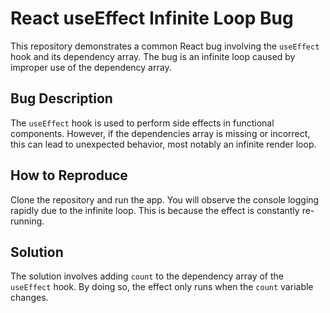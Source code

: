 # React useEffect Infinite Loop Bug
This repository demonstrates a common React bug involving the `useEffect` hook and its dependency array. The bug is an infinite loop caused by improper use of the dependency array. 

## Bug Description
The `useEffect` hook is used to perform side effects in functional components.  However, if the dependencies array is missing or incorrect, this can lead to unexpected behavior, most notably an infinite render loop. 

## How to Reproduce
Clone the repository and run the app. You will observe the console logging rapidly due to the infinite loop. This is because the effect is constantly re-running. 

## Solution
The solution involves adding `count` to the dependency array of the `useEffect` hook. By doing so, the effect only runs when the `count` variable changes.